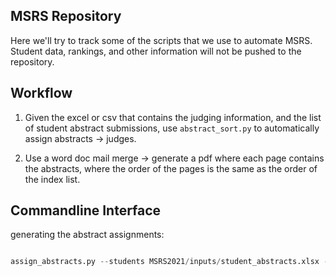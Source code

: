 ## MSRS Repository

Here we'll try to track some of the scripts that we use to automate MSRS. Student data, rankings, and other information will not be pushed to the repository.

## Workflow

1. Given the excel or csv that contains the judging information, and the list of student abstract submissions, use `abstract_sort.py` to automatically assign abstracts -> judges. 

2. Use a word doc mail merge -> generate a pdf where each page contains the abstracts, where the order of the pages is the same as the order of the index list. 



## Commandline Interface


generating the abstract assignments: 

```python 

assign_abstracts.py --students MSRS2021/inputs/student_abstracts.xlsx --students_tab "remove repeats" --judges MSRS2021/inputs/judge_categories.xlsx --judges_tab AssignedToCategories --judges_header 4 --judges_per_abstract_basic 8 --judges_per_abstract_clinical 2 --judges_per_abstract_public 3 --judges_per_abstract_heart 5 --judges_per_abstract_hom 3 --outdir MSRS2021/abstract_assignments/

```


